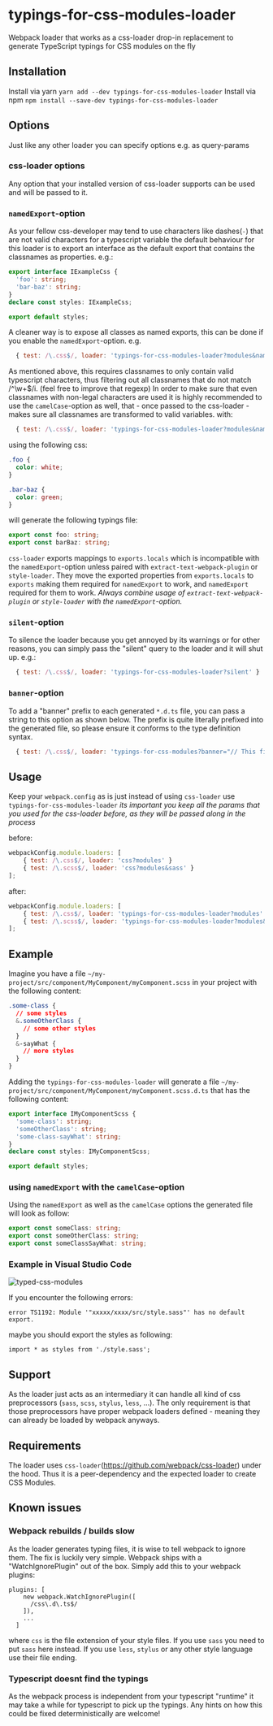 # typings-for-css-modules-loader

Webpack loader that works as a css-loader drop-in replacement to generate TypeScript typings for CSS modules on the fly

## Installation

Install via yarn `yarn add --dev typings-for-css-modules-loader`
Install via npm `npm install --save-dev typings-for-css-modules-loader`

## Options

Just like any other loader you can specify options e.g. as query-params

### css-loader options
Any option that your installed version of css-loader supports can be used and will be passed to it.

### `namedExport`-option
As your fellow css-developer may tend to use characters like dashes(`-`) that are not valid characters for a typescript variable the default behaviour for this loader is to export an interface as the default export that contains the classnames as properties.
e.g.:
```ts
export interface IExampleCss {
  'foo': string;
  'bar-baz': string;
}
declare const styles: IExampleCss;

export default styles;
```

A cleaner way is to expose all classes as named exports, this can be done if you enable the `namedExport`-option.
e.g.
```js
  { test: /\.css$/, loader: 'typings-for-css-modules-loader?modules&namedExport' }
```

As mentioned above, this requires classnames to only contain valid typescript characters, thus filtering out all classnames that do not match /^\w+$/i. (feel free to improve that regexp)
In order to make sure that even classnames with non-legal characters are used it is highly recommended to use the `camelCase`-option as well, that - once passed to the css-loader - makes sure all classnames are transformed to valid variables.
with:
```js
  { test: /\.css$/, loader: 'typings-for-css-modules-loader?modules&namedExport&camelCase' }
```
using the following css:
```css
.foo {
  color: white;
}

.bar-baz {
  color: green;
}
```

will generate the following typings file:
```ts
export const foo: string;
export const barBaz: string;
```

`css-loader` exports mappings to `exports.locals` which is incompatible with the `namedExport`-option unless paired with `extract-text-webpack-plugin` or `style-loader`. They move the exported properties from `exports.locals` to `exports` making them required for `namedExport` to work, and `namedExport` required for them to work. *Always combine usage of `extract-text-webpack-plugin` or `style-loader` with the `namedExport`-option.*

### `silent`-option
To silence the loader because you get annoyed by its warnings or for other reasons, you can simply pass the "silent" query to the loader and it will shut up.
e.g.:

```js
  { test: /\.css$/, loader: 'typings-for-css-modules-loader?silent' }
```

### `banner`-option
To add a "banner" prefix to each generated `*.d.ts` file, you can pass a string to this option as shown below. The prefix is quite literally prefixed into the generated file, so please ensure it conforms to the type definition syntax.

```js
  { test: /\.css$/, loader: 'typings-for-css-modules?banner="// This file is automatically generated by typings-for-css-modules.\n// Please do not change this file!"' }
```

## Usage

Keep your `webpack.config` as is just instead of using `css-loader` use `typings-for-css-modules-loader`
*its important you keep all the params that you used for the css-loader before, as they will be passed along in the process*

before:
```js
webpackConfig.module.loaders: [
    { test: /\.css$/, loader: 'css?modules' }
    { test: /\.scss$/, loader: 'css?modules&sass' }
];
```

after:
```js
webpackConfig.module.loaders: [
    { test: /\.css$/, loader: 'typings-for-css-modules-loader?modules' }
    { test: /\.scss$/, loader: 'typings-for-css-modules-loader?modules&sass' }
];
```

## Example

Imagine you have a file `~/my-project/src/component/MyComponent/myComponent.scss` in your project with the following content:
```css
.some-class {
  // some styles
  &.someOtherClass {
    // some other styles
  }
  &-sayWhat {
    // more styles
  }
}
```

Adding the `typings-for-css-modules-loader` will generate a file `~/my-project/src/component/MyComponent/myComponent.scss.d.ts` that has the following content:
```ts
export interface IMyComponentScss {
  'some-class': string;
  'someOtherClass': string;
  'some-class-sayWhat': string;
}
declare const styles: IMyComponentScss;

export default styles;
```

### using `namedExport` with the `camelCase`-option
Using the `namedExport` as well as the `camelCase` options the generated file will look as follow:
```ts
export const someClass: string;
export const someOtherClass: string;
export const someClassSayWhat: string;
```

### Example in Visual Studio Code
![typed-css-modules](https://cloud.githubusercontent.com/assets/749171/16340497/c1cb6888-3a28-11e6-919b-f2f51a282bba.gif)

If you encounter the following errors:
```
error TS1192: Module '"xxxxx/xxxx/src/style.sass"' has no default export.
```
maybe you should export the styles as following:
```
import * as styles from './style.sass';
```

## Support

As the loader just acts as an intermediary it can handle all kind of css preprocessors (`sass`, `scss`, `stylus`, `less`, ...).
The only requirement is that those preprocessors have proper webpack loaders defined - meaning they can already be loaded by webpack anyways.

## Requirements

The loader uses `css-loader`(https://github.com/webpack/css-loader) under the hood. Thus it is a peer-dependency and the expected loader to create CSS Modules.

## Known issues

### Webpack rebuilds / builds slow

As the loader generates typing files, it is wise to tell webpack to ignore them.
The fix is luckily very simple. Webpack ships with a "WatchIgnorePlugin" out of the box.
Simply add this to your webpack plugins:
```
plugins: [
    new webpack.WatchIgnorePlugin([
      /css\.d\.ts$/
    ]),
    ...
  ]
```
where `css` is the file extension of your style files. If you use `sass` you need to put `sass` here instead. If you use `less`, `stylus` or any other style language use their file ending.

### Typescript doesnt find the typings

As the webpack process is independent from your typescript "runtime" it may take a while for typescript to pick up the typings.
Any hints on how this could be fixed deterministically are welcome!
